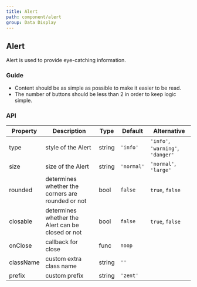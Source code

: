 ```yaml
---
title: Alert
path: component/alert
group: Data Display
---
```


## Alert

Alert is used to provide eye-catching information.

### Guide

-  Content should be as simple as possible to make it easier to be read.
-  The number of buttons should be less than 2 in order to keep logic simple.

### API

| Property    |   Description          | Type     | Default        | Alternative            |
| --------- | ------------- | ------ | ---------- | --------------------------------- |
| type      | style of the Alert  | string | `'info'`   | `'info'`, `'warning'`, `'danger'` |
| size      | size of the Alert | string | `'normal'` | `'normal'`, `'large'`             |
| rounded   | determines whether the corners are rounded or not   | bool   | `false`    |   `true`, `false`                   |
| closable  | determines whether the Alert can be closed or not   | bool   | `false`    |    `true`, `false`                |
| onClose   | callback for close  | func   | `noop`     |                                   |
| className | custom extra class name  | string | `''`       |                                   |
| prefix    | custom prefix    | string | `'zent'`   |                                   |
